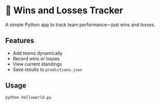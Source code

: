 # 🧮 Wins and Losses Tracker

A simple Python app to track team performance—just wins and losses.

## Features

- Add teams dynamically
- Record wins or losses
- View current standings
- Save results to `predictions.json`

## Usage

```bash
python helloworld.py

